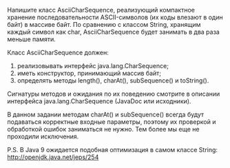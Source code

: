 Напишите класс AsciiCharSequence, реализующий компактное хранение последовательности ASCII-символов (их коды влезают в один байт) в массиве байт. По сравнению с классом String, хранящим каждый символ как char, AsciiCharSequence будет занимать в два раза меньше памяти.

Класс AsciiCharSequence должен:

1) реализовывать интерфейс java.lang.CharSequence;
2) иметь конструктор, принимающий массив байт;
3) определять методы length(), charAt(), subSequence() и toString().

Сигнатуры методов и ожидания по их поведению смотрите в описании интерфейса java.lang.CharSequence (JavaDoc или исходники).

В данном задании методам charAt() и subSequence() всегда будут подаваться корректные входные параметры, поэтому их проверкой и обработкой ошибок заниматься не нужно. Тем более мы еще не проходили исключения.

P.S. В Java 9 ожидается подобная оптимизация в самом классе String: http://openjdk.java.net/jeps/254
